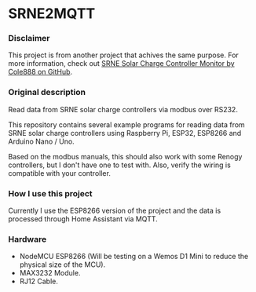 # SRNE2MQTT
### Disclaimer
This project is from another project that achives the same purpose. For more information, check out [SRNE Solar Charge Controller Monitor by Cole888 on GitHub](https://github.com/cole8888/SRNE-Solar-Charge-Controller-Monitor).

### Original description
Read data from SRNE solar charge controllers via modbus over RS232.

This repository contains several example programs for reading data from SRNE solar charge controllers using Raspberry Pi, ESP32, ESP8266 and Arduino Nano / Uno.

Based on the modbus manuals, this should also work with some Renogy controllers, but I don't have one to test with. Also, verify the wiring is compatible with your controller.

### How I use this project
Currently I use the ESP8266 version of the project and the data is processed through Home Assistant via MQTT.

### Hardware
* NodeMCU ESP8266 (Will be testing on a Wemos D1 Mini to reduce the physical size of the MCU).
* MAX3232 Module.
* RJ12 Cable.